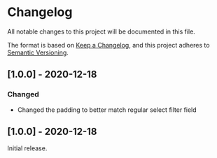 # Changelog

All notable changes to this project will be documented in this file.

The format is based on [Keep a Changelog](https://keepachangelog.com/en/1.0.0/), and this project adheres
to [Semantic Versioning](https://semver.org/spec/v2.0.0.html).

## [1.0.0] - 2020-12-18

### Changed

- Changed the padding to better match regular select filter field

## [1.0.0] - 2020-12-18

Initial release.
